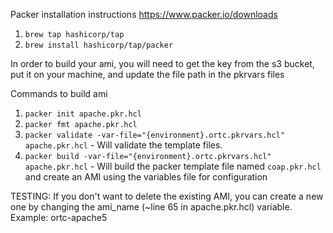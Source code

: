 Packer installation instructions https://www.packer.io/downloads
1. `brew tap hashicorp/tap`
2. `brew install hashicorp/tap/packer`

In order to build your ami, you will need to get the key from the s3 bucket, put it on your machine, and update the file path in the pkrvars files

Commands to build ami
1. `packer init apache.pkr.hcl`
2. `packer fmt apache.pkr.hcl`
3. `packer validate -var-file="{environment}.ortc.pkrvars.hcl" apache.pkr.hcl` - Will validate the template files.
4. `packer build -var-file="{environment}.ortc.pkrvars.hcl" apache.pkr.hcl` - Will build the packer template file named `coap.pkr.hcl` and create an AMI using the variables file for configuration

TESTING: If you don't want to delete the existing AMI, you can create a new one by changing the ami_name (~line 65 in apache.pkr.hcl) variable. Example: ortc-apache5